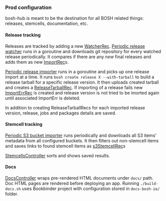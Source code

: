 ### Prod configuration

bosh-hub is meant to be the destination for all BOSH related things: releases, stemcells, documentation, etc. 

#### Release tracking

Releases are tracked by adding a new [WatcherRec](release/watchersrepo/watcher.go). [Periodic release watcher](release/watcher/periodic_watcher.go) runs in a goroutine and downloads git repository for every watched release periodically. It compares if there are any _new_ final releases and adds them as new [ImportRec](release/importsrepo/import.go)s. 

[Periodic release importer](release/importer/periodic_importer.go) runs in a goroutine and picks up one release import at a time. It runs `bosh create release X --with-tarball` to build a release tarball for a specific release version. It then uploads created tarball and creates a [ReleaseTarballRec](release/releasetarsrepo/release_tarball.go). If importing of a release fails new [ImportErrRec](release/importerrsrepo/import_err.go) is created and release version is not tried to be imorted again until associated ImportErr is deleted.

In addition to creating ReleaseTarballRecs for each imported release version, release, jobs and packages details are saved.

#### Stemcell tracking

[Periodic S3 bucket importer](stemcell/importer/periodic_s3_bucket_importer.go) runs periodically and downloads all S3 items' metadata from all configured buckets. It then filters out non-stemcell items and saves links to found stemcell items as [s3StemcellRec](stemcell/stemsrepo/s3_stemcells_repository.go)s

[StemcellsController](controllers/stemcells_controller.go) sorts and shows saved results.

#### Docs

[DocsController](controllers/docs_controller.go) wraps pre-rendered HTML documents under `docs/` path. Doc HTML pages are rendered before deploying an app. Running `./build-docs.sh` uses Bookbinder project with configuration stored in `docs-bosh-io/` folder.
